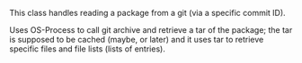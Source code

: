 This class handles reading a package from a git (via a specific commit ID).

Uses OS-Process to call git archive and retrieve a tar of the package; the tar is supposed to be cached (maybe, or later) and it uses tar to retrieve specific files and file lists (lists of entries).